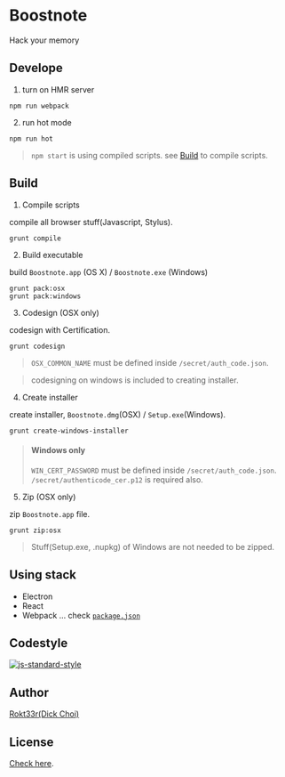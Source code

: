 # Boostnote

Hack your memory

## Develope

1. turn on HMR server

```
npm run webpack
```

2. run hot mode

```
npm run hot
```

> `npm start` is using compiled scripts. see [Build](#Build) to compile scripts.

## Build

1. Compile scripts

compile all browser stuff(Javascript, Stylus).

```
grunt compile
```

2. Build executable

build `Boostnote.app` (OS X) / `Boostnote.exe` (Windows)

```
grunt pack:osx
grunt pack:windows
```

3. Codesign (OSX only)

codesign with Certification.

```
grunt codesign
```

> `OSX_COMMON_NAME` must be defined inside `/secret/auth_code.json`.

> codesigning on windows is included to creating installer.

4. Create installer

create installer, `Boostnote.dmg`(OSX) / `Setup.exe`(Windows).

```
grunt create-windows-installer
```

> #### Windows only
> `WIN_CERT_PASSWORD` must be defined inside `/secret/auth_code.json`.
> `/secret/authenticode_cer.p12` is required also.

5. Zip (OSX only)

zip `Boostnote.app` file.

```
grunt zip:osx
```

> Stuff(Setup.exe, .nupkg) of Windows are not needed to be zipped.

## Using stack

- Electron
- React
- Webpack
... check [`package.json`](./package.json)

## Codestyle

[![js-standard-style](https://cdn.rawgit.com/feross/standard/master/badge.svg)](https://github.com/feross/standard)

## Author

[Rokt33r(Dick Choi)](https://github.com/rokt33r)

## License

[Check here](./LICENSE).


